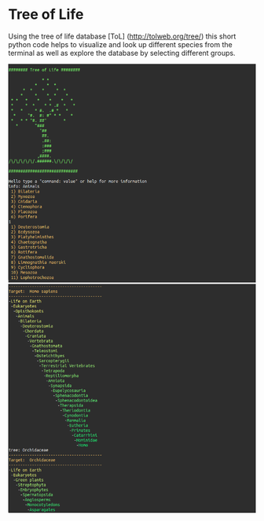 # Tree of Life

Using the tree of life database [ToL] (http://tolweb.org/tree/) this short python code helps to visualize and look up different species from the terminal as well as explore the database by selecting different groups.

<p align="center">
  <img width="1000" src="images/info.png">
  <img width="1000" src="images/tree.png">
</p>

